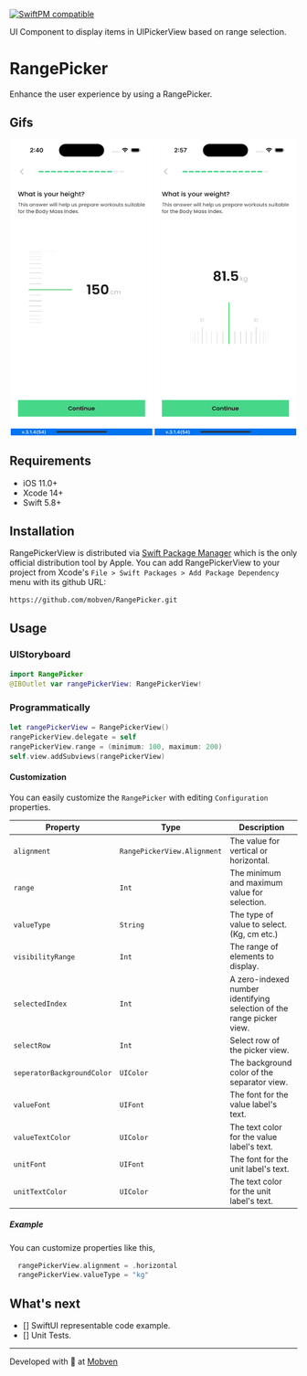 [![SwiftPM compatible](https://img.shields.io/badge/SwiftPM-compatible-brightgreen.svg)](https://swift.org/package-manager/)

UI Component to display items in UIPickerView based on range selection.
# RangePicker
Enhance the user experience by using a RangePicker.

## Gifs
<div align="center">
  <span width="248" height="517">
    <img alt="iphone14promax" width="248" height="517" src="Docs/Gifs/gif1.gif">
    </span>
    <span width="248" height="517">
    <img alt="iphone13mini" width="248" height="517" src="Docs/Gifs/gif2.gif">
    </span>
</div>

## Requirements
* iOS 11.0+
* Xcode 14+
* Swift 5.8+

## Installation
RangePickerView is distributed via [Swift Package Manager](https://swift.org/package-manager/) which is the only official distribution tool by Apple. You can add RangePickerView to your project from Xcode's `File > Swift Packages > Add Package Dependency` menu with its github URL:
```
https://github.com/mobven/RangePicker.git
```

## Usage
### UIStoryboard
```swift
import RangePicker
@IBOutlet var rangePickerView: RangePickerView!
```

### Programmatically
```swift
let rangePickerView = RangePickerView()
rangePickerView.delegate = self
rangePickerView.range = (minimum: 100, maximum: 200)
self.view.addSubviews(rangePickerView)
```

#### Customization
You can easily customize the `RangePicker` with editing `Configuration` properties.

| Property                   | Type                        | Description                                                           |
| -------------------------- | --------------------------- | ----------------------------------------------------------------------|
| `alignment`                | `RangePickerView.Alignment` | The value for vertical or horizontal.                                 |
| `range`                    | `Int`                       | The minimum and maximum value for selection.                          |
| `valueType`                | `String`                    | The type of value to select. (Kg, cm etc.)                            |
| `visibilityRange`          | `Int`                       | The range of elements to display.                                     |
| `selectedIndex`            | `Int`                       | A zero-indexed number identifying selection of the range picker view. |
| `selectRow`                | `Int`                       | Select row of the picker view.                                        |
| `seperatorBackgroundColor` | `UIColor`                   | The background color of the separator view.                           |
| `valueFont`                | `UIFont`                    | The font for the value label's text.                                  |
| `valueTextColor`           | `UIColor`                   | The text color for the value label's text.                            |
| `unitFont`                 | `UIFont`                    | The font for the unit label's text.                                   |
| `unitTextColor`            | `UIColor`                   | The text color for the unit label's text.                             |

##### Example 
You can customize properties like this,

```swift
  rangePickerView.alignment = .horizontal
  rangePickerView.valueType = "kg"
``` 
                                   
## What's next
- [] SwiftUI representable code example.
- [] Unit Tests.

---
Developed with 🖤 at [Mobven](https://mobven.com/)
